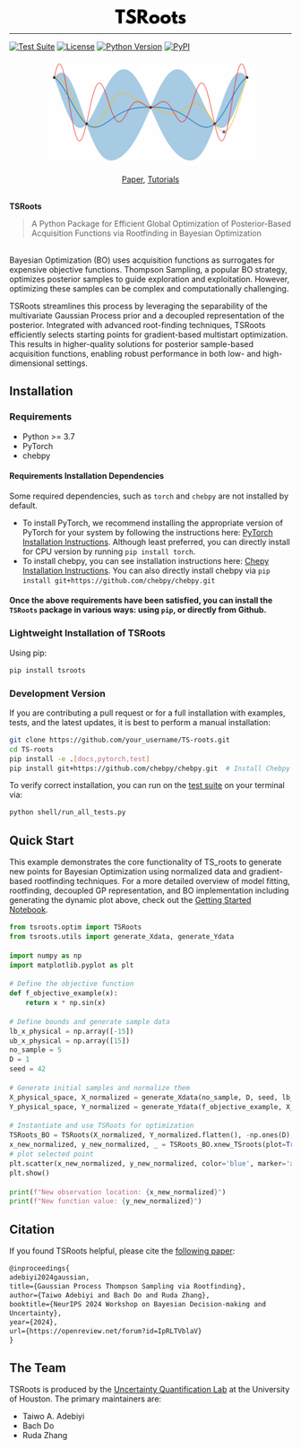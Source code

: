 <div align="center">
  <img src="docs/img/TSRoots_Logo.svg" alt="TSRoots_Logo" style="width: 25%;">
</div>

---
[![Test Suite](https://github.com/UQUH/TSRoots/actions/workflows/python-test.yml/badge.svg)](https://github.com/UQUH/TSRoots/actions/workflows/python-test.yml)
[![License](https://img.shields.io/badge/license-MIT-green.svg)](LICENSE)
[![Python Version](https://img.shields.io/badge/python-3.8+-blue.svg)](https://www.python.org/downloads/)
[![PyPI](https://img.shields.io/pypi/v/tsroots.svg)](https://pypi.org/project/tsroots/)

<div align="center">
  <img src="docs/img/bo_iterations.gif" alt="BO Iterations GIF" style="width: 75%;">
</div>

<p align="center">
    <a href="https://openreview.net/forum?id=IpRLTVblaV">Paper</a>,
  <a href="https://github.com/UQUH/TSRoots/tree/main/docs/tutorials">Tutorials</a>

&nbsp;\
**TSRoots**
> A Python Package for Efficient Global Optimization of 
> Posterior-Based Acquisition Functions via Rootfinding in Bayesian Optimization

&nbsp;\
Bayesian Optimization (BO) uses acquisition functions as surrogates for expensive objective functions.
Thompson Sampling, a popular BO strategy, optimizes posterior samples to guide exploration and exploitation. 
However, optimizing these samples can be complex and computationally challenging.

TSRoots streamlines this process by leveraging the separability of the multivariate Gaussian Process prior and
a decoupled representation of the posterior. Integrated with advanced root-finding techniques, TSRoots 
efficiently selects starting points for gradient-based multistart optimization. 
This results in higher-quality solutions for posterior sample-based acquisition functions, enabling robust 
performance in both low- and high-dimensional settings.


## Installation

### Requirements
- Python >= 3.7
- PyTorch
- chebpy 

#### Requirements Installation Dependencies
Some required dependencies, such as `torch` and `chebpy` are not installed by default. 
- To install PyTorch,
we recommend installing the appropriate version of PyTorch for your system by following the instructions here:
[PyTorch Installation Instructions](https://pytorch.org/get-started/locally/). Although least preferred, you can directly 
install for CPU version by running `pip install torch`. 
- To install chebpy, you can see installation instructions here: 
[Chepy Installation Instructions](https://github.com/chebpy/chebpy/blob/master/INSTALL.rst). You can also directly
install chebpy via `pip install git+https://github.com/chebpy/chebpy.git`

#### Once the above requirements have been satisfied, you can install the `TSRoots` package in various ways: using `pip`, or directly from Github.

### Lightweight Installation of TSRoots
Using pip:
```bash
pip install tsroots
```

[//]: # (Via conda:)

[//]: # (```bash)

[//]: # (conda install -c conda-forge tsroots)

[//]: # (```)

### Development Version

If you are contributing a pull request or for a full installation with examples, tests, and the latest updates, 
it is best to perform a manual installation:

```bash
git clone https://github.com/your_username/TS-roots.git
cd TS-roots
pip install -e .[docs,pytorch,test]
pip install git+https://github.com/chebpy/chebpy.git  # Install Chebpy from git
````

To verify correct installation, you can run on the [test suite](tests/) on your terminal via:
```bash
python shell/run_all_tests.py
```

## Quick Start
This example demonstrates the core functionality of TS_roots to generate new points for Bayesian Optimization 
using normalized data and gradient-based rootfinding techniques.
For a more detailed overview of model fitting, rootfinding, decoupled GP representation, and BO implementation including
generating the dynamic plot above, check out the [Getting Started Notebook](docs/tutorials/notebook_getting_started.ipynb).

```python
from tsroots.optim import TSRoots
from tsroots.utils import generate_Xdata, generate_Ydata

import numpy as np
import matplotlib.pyplot as plt

# Define the objective function
def f_objective_example(x):
    return x * np.sin(x)

# Define bounds and generate sample data
lb_x_physical = np.array([-15])
ub_x_physical = np.array([15])
no_sample = 5
D = 1
seed = 42

# Generate initial samples and normalize them
X_physical_space, X_normalized = generate_Xdata(no_sample, D, seed, lb_x_physical, ub_x_physical)
Y_physical_space, Y_normalized = generate_Ydata(f_objective_example, X_physical_space)

# Instantiate and use TSRoots for optimization
TSRoots_BO = TSRoots(X_normalized, Y_normalized.flatten(), -np.ones(D), np.ones(D))
x_new_normalized, y_new_normalized, _ = TSRoots_BO.xnew_TSroots(plot=True)
# plot selected point
plt.scatter(x_new_normalized, y_new_normalized, color='blue', marker='x', linewidth=3.0, label='Selected Point')
plt.show()

print(f"New observation location: {x_new_normalized}")
print(f"New function value: {y_new_normalized}")
```


## Citation

If you found TSRoots helpful, please cite the [following
paper](https://openreview.net/forum?id=IpRLTVblaV):
```
@inproceedings{
adebiyi2024gaussian,
title={Gaussian Process Thompson Sampling via Rootfinding},
author={Taiwo Adebiyi and Bach Do and Ruda Zhang},
booktitle={NeurIPS 2024 Workshop on Bayesian Decision-making and Uncertainty},
year={2024},
url={https://openreview.net/forum?id=IpRLTVblaV}
}
```

## The Team

TSRoots is produced by the [Uncertainty Quantification Lab](https://uq.uh.edu/group-members) at the University of Houston.
The primary maintainers are:
- Taiwo A. Adebiyi
- Bach Do
- Ruda Zhang
